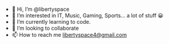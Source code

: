- 👋 Hi, I’m @libertyspace
- 👀 I’m interested in IT, Music, Gaming, Sports... a lot of stuff 😀
- 🌱 I’m currently learning to code. 
- 💞️ I’m looking to collaborate
- 📫 How to reach me libertyspace4@gmail.com


